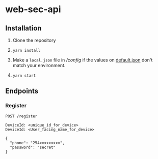 # web-sec-api

## Installation

1. Clone the repository

2. `yarn install`

3. Make a `local.json` file in _/config_ if the values on [default.json](./config/default.json) don't match your environment.

4. `yarn start`

## Endpoints

### Register

```
POST /register

DeviceId: <unique_id_for_device>
DeviceId: <User_facing_name_for_device>

{
  "phone": "254xxxxxxxxx",
  "password": "secret"
}
```
